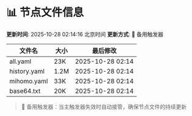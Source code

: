 # 📊 节点文件信息

**更新时间**: 2025-10-28 02:14:16 北京时间
**更新方式**: 🔄 备用触发器

| 文件名 | 大小 | 最后修改 |
|--------|------|----------|
| all.yaml | 23K | 2025-10-28 02:14 |
| history.yaml | 1.2M | 2025-10-28 02:14 |
| mihomo.yaml | 33K | 2025-10-28 02:14 |
| base64.txt | 20K | 2025-10-28 02:14 |

> 🔄 备用触发器：当主触发器失效时自动接管，确保节点文件的持续更新
